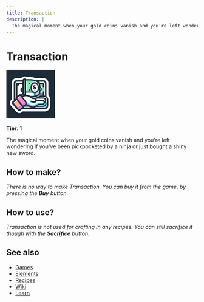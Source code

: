 ```yaml
---
title: Transaction
description: |
  The magical moment when your gold coins vanish and you're left wondering if you've been pickpocketed by a ninja or just bought a shiny new sword.
---
```

# Transaction

![](../images/item.transaction.png)

**Tier**: 1

The magical moment when your gold coins vanish and you're left wondering if you've been pickpocketed by a ninja or just bought a shiny new sword.

## How to make?

_There is no way to make Transaction. You can buy it from the game, by pressing the **Buy** button._

## How to use?

_Transaction is not used for crafting in any recipes. You can still sacrifice it though with the **Sacrifice** button._

## See also

* [Games](/wiki/games)
* [Elements](/wiki/elements)
* [Recipes](/wiki/recipes)
* [Wiki](/wiki/index)
* [Learn](/learn/index)